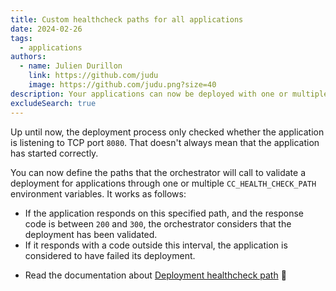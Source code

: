 ```yaml
---
title: Custom healthcheck paths for all applications
date: 2024-02-26
tags:
  - applications
authors:
  - name: Julien Durillon
    link: https://github.com/judu
    image: https://github.com/judu.png?size=40
description: Your applications can now be deployed with one or multiple custom healtchecks
excludeSearch: true
---
```


Up until now, the deployment process only checked whether the application is listening to TCP port `8080`. That doesn't always mean that the application has started correctly.

You can now define the paths that the orchestrator will call to validate a deployment for applications through one or multiple `CC_HEALTH_CHECK_PATH` environment variables. It works as follows:

* If the application responds on this specified path, and the response code is between `200` and `300`, the orchestrator considers that the deployment has been validated.
* If it responds with a code outside this interval, the application is considered to have failed its deployment.

- Read the documentation about [Deployment healthcheck path](https://developers.clever-cloud.com/doc/develop/healthcheck/) 📖

